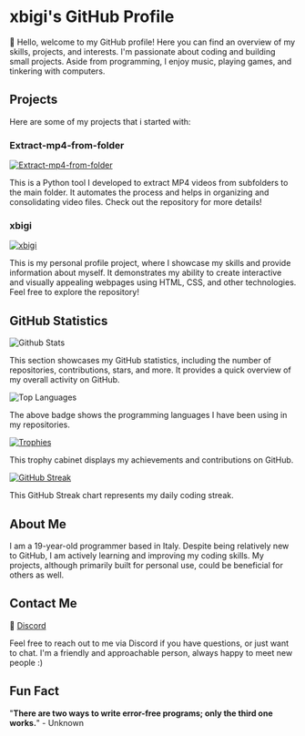 # xbigi's GitHub Profile

👋 Hello, welcome to my GitHub profile! Here you can find an overview of my skills, projects, and interests. I'm passionate about coding and building small projects. Aside from programming, I enjoy music, playing games, and tinkering with computers.



## Projects

Here are some of my projects that i started with:

### Extract-mp4-from-folder

[![Extract-mp4-from-folder](https://github-readme-stats.vercel.app/api/pin/?username=xbigi&repo=Extract-mp4-from-folder)](https://github.com/xbigi/Extract-mp4-from-folder)

This is a Python tool I developed to extract MP4 videos from subfolders to the main folder. It automates the process and helps in organizing and consolidating video files. Check out the repository for more details!

### xbigi

[![xbigi](https://github-readme-stats.vercel.app/api/pin/?username=xbigi&repo=xbigi)](https://github.com/xbigi/xbigi)

This is my personal profile project, where I showcase my skills and provide information about myself. It demonstrates my ability to create interactive and visually appealing webpages using HTML, CSS, and other technologies. Feel free to explore the repository!

## GitHub Statistics

![Github Stats](https://github-readme-stats.vercel.app/api?username=xbigi)

This section showcases my GitHub statistics, including the number of repositories, contributions, stars, and more. It provides a quick overview of my overall activity on GitHub.

![Top Languages](https://github-readme-stats.vercel.app/api/top-langs/?username=xbigi)

The above badge shows the programming languages I have been using in my repositories.

[![Trophies](https://github-profile-trophy.vercel.app/?username=xbigi)](https://github.com/xbigi)

This trophy cabinet displays my achievements and contributions on GitHub. 

[![GitHub Streak](https://streak-stats.demolab.com/?user=xbigi)](https://git.io/streak-stats)

This GitHub Streak chart represents my daily coding streak. 

## About Me

I am a 19-year-old programmer based in Italy. Despite being relatively new to GitHub, I am actively learning and improving my coding skills. My projects, although primarily built for personal use, could be beneficial for others as well.

## Contact Me

💬 [Discord](https://discord.gg/WmbHkJEb)

Feel free to reach out to me via Discord if you have questions, or just want to chat. I'm a friendly and approachable person, always happy to meet new people :)

## Fun Fact

"**There are two ways to write error-free programs; only the third one works.**" - Unknown
